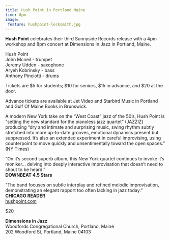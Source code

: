 ```yaml
---
title: Hush Point in Portland Maine
time: 8pm
image:
 feature: hushpoint-locksmith.jpg
---
```

**Hush Point** celebrates their third Sunnyside Records release with a 4pm workshop and 8pm concert at Dimensions in Jazz in Portland, Maine. 

Hush Point  
John Mcneil - trumpet  
Jeremy Udden - saxophone  
Aryeh Kobrinsky - bass  
Anthony Pinciotti - drums

Tickets are $5 for students; $10 for seniors, $15 in advance, and $20 at the door.

Advance tickets are available at Jet Video and Starbird Music in Portland and Gulf Of Maine Books in Brunswick.

A modern New York take on the “West Coast” jazz of the 50’s, Hush Point is “setting the new standard for the pianoless jazz quartet” (JAZZIZ) producing “dry and intimate and surprising music, swing rhythm subtly stretched into more up-to-date grooves, emotional dynamics present but suppressed. It’s also an extended experiment in careful improvising, using counterpoint to move quickly and unsentimentally toward the open spaces.” (NY Times)

“On it’s second superb album, this New York quartet continues to invoke it’s moniker… delving into deeply interactive improvisation that doesn’t need to shout to be heard.”  
**DOWNBEAT 4.5 Stars**

“The band focuses on subtle interplay and refined melodic improvisation, demonstrating an elegant rapport too often lacking in jazz today.”  
**CHICAGO READER**  
[hushpoint.com](hushpoint.com)

$20

**Dimensions in Jazz**  
Woodfords Congregational Church, Portland, Maine  
202 Woodford St, Portland, Maine 04103
